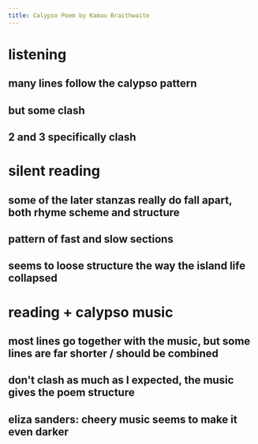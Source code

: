 ```yaml
---
title: Calypso Poem by Kamau Braithwaite
---
```


# listening

## many lines follow the calypso pattern

## but some clash

## 2 and 3 specifically clash

# silent reading

## some of the later stanzas really do fall apart, both rhyme scheme and structure

## pattern of fast and slow sections

## seems to loose structure the way the island life collapsed

# reading + calypso music

## most lines go together with the music, but some lines are far shorter / should be combined

## don\'t clash as much as I expected, the music gives the poem structure

## eliza sanders: cheery music seems to make it even darker
